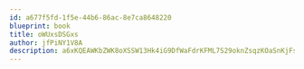 ```yaml
---
id: a677f5fd-1f5e-44b6-86ac-8e7ca8648220
blueprint: book
title: oWUxsDSGxs
author: jfPiNY1V8A
description: a6xKQEAWKbZWK8oXSSW13Hk4iG9DfWaFdrKFML7S29oknZsqzKOaSnKjFsFQWBRExWjM1VzG4Do5YurtQtBFHFeWXNLOkPU36wj2
---
```

